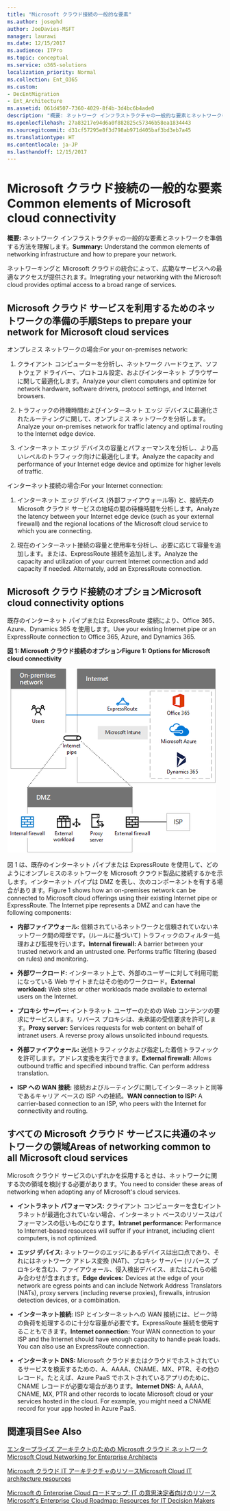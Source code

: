 ```yaml
---
title: "Microsoft クラウド接続の一般的な要素"
ms.author: josephd
author: JoeDavies-MSFT
manager: laurawi
ms.date: 12/15/2017
ms.audience: ITPro
ms.topic: conceptual
ms.service: o365-solutions
localization_priority: Normal
ms.collection: Ent_O365
ms.custom:
- DecEntMigration
- Ent_Architecture
ms.assetid: 061d4507-7360-4029-8f4b-3d4bc6b4ade0
description: "概要: ネットワーク インフラストラクチャの一般的な要素とネットワークを準備する方法を理解します。"
ms.openlocfilehash: 27a83217e94d6a0f882825c57346b58ea1834443
ms.sourcegitcommit: d31cf57295e8f3d798ab971d405baf3bd3eb7a45
ms.translationtype: HT
ms.contentlocale: ja-JP
ms.lasthandoff: 12/15/2017
---
```

# <a name="common-elements-of-microsoft-cloud-connectivity"></a><span data-ttu-id="6b51a-103">Microsoft クラウド接続の一般的な要素</span><span class="sxs-lookup"><span data-stu-id="6b51a-103">Common elements of Microsoft cloud connectivity</span></span>

 <span data-ttu-id="6b51a-104">**概要:** ネットワーク インフラストラクチャの一般的な要素とネットワークを準備する方法を理解します。</span><span class="sxs-lookup"><span data-stu-id="6b51a-104">**Summary:** Understand the common elements of networking infrastructure and how to prepare your network.</span></span>
  
<span data-ttu-id="6b51a-105">ネットワーキングと Microsoft クラウドの統合によって、広範なサービスへの最適なアクセスが提供されます。</span><span class="sxs-lookup"><span data-stu-id="6b51a-105">Integrating your networking with the Microsoft cloud provides optimal access to a broad range of services.</span></span>
  
## <a name="steps-to-prepare-your-network-for-microsoft-cloud-services"></a><span data-ttu-id="6b51a-106">Microsoft クラウド サービスを利用するためのネットワークの準備の手順</span><span class="sxs-lookup"><span data-stu-id="6b51a-106">Steps to prepare your network for Microsoft cloud services</span></span>
<span data-ttu-id="6b51a-107"><a name="steps"> </a></span><span class="sxs-lookup"><span data-stu-id="6b51a-107"><a name="steps"> </a></span></span>

<span data-ttu-id="6b51a-108">オンプレミス ネットワークの場合:</span><span class="sxs-lookup"><span data-stu-id="6b51a-108">For your on-premises network:</span></span>
  
1. <span data-ttu-id="6b51a-109">クライアント コンピューターを分析し、ネットワーク ハードウェア、ソフトウェア ドライバー、プロトコル設定、およびインターネット ブラウザーに関して最適化します。</span><span class="sxs-lookup"><span data-stu-id="6b51a-109">Analyze your client computers and optimize for network hardware, software drivers, protocol settings, and Internet browsers.</span></span>
    
2. <span data-ttu-id="6b51a-110">トラフィックの待機時間およびインターネット エッジ デバイスに最適化されたルーティングに関して、オンプレミス ネットワークを分析します。</span><span class="sxs-lookup"><span data-stu-id="6b51a-110">Analyze your on-premises network for traffic latency and optimal routing to the Internet edge device.</span></span>
    
3. <span data-ttu-id="6b51a-111">インターネット エッジ デバイスの容量とパフォーマンスを分析し、より高いレベルのトラフィック向けに最適化します。</span><span class="sxs-lookup"><span data-stu-id="6b51a-111">Analyze the capacity and performance of your Internet edge device and optimize for higher levels of traffic.</span></span>
    
<span data-ttu-id="6b51a-112">インターネット接続の場合:</span><span class="sxs-lookup"><span data-stu-id="6b51a-112">For your Internet connection:</span></span>
  
1. <span data-ttu-id="6b51a-113">インターネット エッジ デバイス (外部ファイアウォール等) と、接続先の Microsoft クラウド サービスの地域の間の待機時間を分析します。</span><span class="sxs-lookup"><span data-stu-id="6b51a-113">Analyze the latency between your Internet edge device (such as your external firewall) and the regional locations of the Microsoft cloud service to which you are connecting.</span></span>
    
2. <span data-ttu-id="6b51a-p101">現在のインターネット接続の容量と使用率を分析し、必要に応じて容量を追加します。または、ExpressRoute 接続を追加します。</span><span class="sxs-lookup"><span data-stu-id="6b51a-p101">Analyze the capacity and utilization of your current Internet connection and add capacity if needed. Alternately, add an ExpressRoute connection.</span></span>
    
## <a name="microsoft-cloud-connectivity-options"></a><span data-ttu-id="6b51a-116">Microsoft クラウド接続のオプション</span><span class="sxs-lookup"><span data-stu-id="6b51a-116">Microsoft cloud connectivity options</span></span>
<span data-ttu-id="6b51a-117"><a name="steps"> </a></span><span class="sxs-lookup"><span data-stu-id="6b51a-117"><a name="steps"> </a></span></span>

<span data-ttu-id="6b51a-118">既存のインターネット パイプまたは ExpressRoute 接続により、Office 365、Azure、Dynamics 365 を使用します。</span><span class="sxs-lookup"><span data-stu-id="6b51a-118">Use your existing Internet pipe or an ExpressRoute connection to Office 365, Azure, and Dynamics 365.</span></span>
  
<span data-ttu-id="6b51a-119">**図 1: Microsoft クラウド接続のオプション**</span><span class="sxs-lookup"><span data-stu-id="6b51a-119">**Figure 1: Options for Microsoft cloud connectivity**</span></span>

![図 1:Microsoft クラウド接続のオプション](images/Network_Poster/CommonElements.png)

  
<span data-ttu-id="6b51a-p102">図 1 は、既存のインターネット パイプまたは ExpressRoute を使用して、どのようにオンプレミスのネットワークを Microsoft クラウド製品に接続するかを示します。インターネット パイプは DMZ を表し、次のコンポーネントを有する場合があります。</span><span class="sxs-lookup"><span data-stu-id="6b51a-p102">Figure 1 shows how an on-premises network can be connected to Microsoft cloud offerings using their existing Internet pipe or ExpressRoute. The Internet pipe represents a DMZ and can have the following components:</span></span>
  
- <span data-ttu-id="6b51a-p103">**内部ファイアウォール:** 信頼されているネットワークと信頼されていないネットワーク間の障壁です。(ルールに基づいて) トラフィックのフィルター処理および監視を行います。</span><span class="sxs-lookup"><span data-stu-id="6b51a-p103">**Internal firewall:** A barrier between your trusted network and an untrusted one. Performs traffic filtering (based on rules) and monitoring.</span></span>
    
- <span data-ttu-id="6b51a-125">**外部ワークロード:** インターネット上で、外部のユーザーに対して利用可能になっている Web サイトまたはその他のワークロード。</span><span class="sxs-lookup"><span data-stu-id="6b51a-125">**External workload:** Web sites or other workloads made available to external users on the Internet.</span></span>
    
- <span data-ttu-id="6b51a-p104">**プロキシ サーバー:** イントラネット ユーザーのための Web コンテンツの要求にサービスします。リバース プロキシは、未承諾の受信要求を許可します。</span><span class="sxs-lookup"><span data-stu-id="6b51a-p104">**Proxy server:** Services requests for web content on behalf of intranet users. A reverse proxy allows unsolicited inbound requests.</span></span>
    
- <span data-ttu-id="6b51a-p105">**外部ファイアウォール:** 送信トラフィックおよび指定した着信トラフィックを許可します。アドレス変換を実行できます。</span><span class="sxs-lookup"><span data-stu-id="6b51a-p105">**External firewall:** Allows outbound traffic and specified inbound traffic. Can perform address translation.</span></span>
    
- <span data-ttu-id="6b51a-130">**ISP への WAN 接続:** 接続およびルーティングに関してインターネットと同等であるキャリア ベースの ISP への接続。</span><span class="sxs-lookup"><span data-stu-id="6b51a-130">**WAN connection to ISP:** A carrier-based connection to an ISP, who peers with the Internet for connectivity and routing.</span></span>
    
## <a name="areas-of-networking-common-to-all-microsoft-cloud-services"></a><span data-ttu-id="6b51a-131">すべての Microsoft クラウド サービスに共通のネットワークの領域</span><span class="sxs-lookup"><span data-stu-id="6b51a-131">Areas of networking common to all Microsoft cloud services</span></span>
<span data-ttu-id="6b51a-132"><a name="steps"> </a></span><span class="sxs-lookup"><span data-stu-id="6b51a-132"><a name="steps"> </a></span></span>

<span data-ttu-id="6b51a-133">Microsoft クラウド サービスのいずれかを採用するときは、ネットワークに関する次の領域を検討する必要があります。</span><span class="sxs-lookup"><span data-stu-id="6b51a-133">You need to consider these areas of networking when adopting any of Microsoft's cloud services.</span></span>
  
- <span data-ttu-id="6b51a-134">**イントラネット パフォーマンス:** クライアント コンピューターを含むイントラネットが最適化されていない場合、インターネット ベースのリソースはパフォーマンスの低いものになります。</span><span class="sxs-lookup"><span data-stu-id="6b51a-134">**Intranet performance:** Performance to Internet-based resources will suffer if your intranet, including client computers, is not optimized.</span></span>
    
- <span data-ttu-id="6b51a-135">**エッジ デバイス:** ネットワークのエッジにあるデバイスは出口点であり、それにはネットワーク アドレス変換 (NAT)、プロキシ サーバー (リバース プロキシを含む)、ファイアウォール、侵入検出デバイス、またはこれらの組み合わせが含まれます。</span><span class="sxs-lookup"><span data-stu-id="6b51a-135">**Edge devices:** Devices at the edge of your network are egress points and can include Network Address Translators (NATs), proxy servers (including reverse proxies), firewalls, intrusion detection devices, or a combination.</span></span>
    
- <span data-ttu-id="6b51a-p106">**インターネット接続:** ISP とインターネットへの WAN 接続には、ピーク時の負荷を処理するのに十分な容量が必要です。ExpressRoute 接続を使用することもできます。</span><span class="sxs-lookup"><span data-stu-id="6b51a-p106">**Internet connection:** Your WAN connection to your ISP and the Internet should have enough capacity to handle peak loads. You can also use an ExpressRoute connection.</span></span>
    
- <span data-ttu-id="6b51a-p107">**インターネット DNS:** Microsoft クラウドまたはクラウドでホストされているサービスを検索するための、A、AAAA、CNAME、MX、PTR、その他のレコード。たとえば、Azure PaaS でホストされているアプリのために、CNAME レコードが必要な場合があります。</span><span class="sxs-lookup"><span data-stu-id="6b51a-p107">**Internet DNS:** A, AAAA, CNAME, MX, PTR and other records to locate Microsoft cloud or your services hosted in the cloud. For example, you might need a CNAME record for your app hosted in Azure PaaS.</span></span>
    
## <a name="see-also"></a><span data-ttu-id="6b51a-140">関連項目</span><span class="sxs-lookup"><span data-stu-id="6b51a-140">See Also</span></span>

<span data-ttu-id="6b51a-141"><a name="steps"> </a></span><span class="sxs-lookup"><span data-stu-id="6b51a-141"><a name="steps"> </a></span></span>

[<span data-ttu-id="6b51a-142">エンタープライズ アーキテクトのための Microsoft クラウド ネットワーク</span><span class="sxs-lookup"><span data-stu-id="6b51a-142">Microsoft Cloud Networking for Enterprise Architects</span></span>](microsoft-cloud-networking-for-enterprise-architects.md)
  
[<span data-ttu-id="6b51a-143">Microsoft クラウド IT アーキテクチャのリソース</span><span class="sxs-lookup"><span data-stu-id="6b51a-143">Microsoft Cloud IT architecture resources</span></span>](microsoft-cloud-it-architecture-resources.md)

[<span data-ttu-id="6b51a-144">Microsoft の Enterprise Cloud ロードマップ: IT の意思決定者向けのリソース</span><span class="sxs-lookup"><span data-stu-id="6b51a-144">Microsoft's Enterprise Cloud Roadmap: Resources for IT Decision Makers</span></span>](https://sway.com/FJ2xsyWtkJc2taRD)


